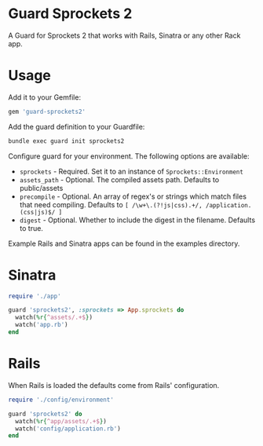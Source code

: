 # Guard Sprockets 2

A Guard for Sprockets 2 that works with Rails, Sinatra or any other Rack app. 

# Usage

Add it to your Gemfile:

```ruby
gem 'guard-sprockets2'
```

Add the guard definition to your Guardfile:

```bash
bundle exec guard init sprockets2
```

Configure guard for your environment. The following options are available:

- `sprockets` - Required. Set it to an instance of `Sprockets::Environment`
- `assets_path` - Optional. The compiled assets path. Defaults to public/assets
- `precompile` - Optional. An array of regex's or strings which match files 
that need compiling. Defaults to `[ /\w+\.(?!js|css).+/, /application.(css|js)$/ ]`
- `digest` - Optional. Whether to include the digest in the filename. Defaults to true.

Example Rails and Sinatra apps can be found in the examples directory.

# Sinatra

```ruby
require './app'

guard 'sprockets2', :sprockets => App.sprockets do
  watch(%r{^assets/.+$})
  watch('app.rb')
end
```

# Rails

When Rails is loaded the defaults come from Rails' configuration.

```ruby
require './config/environment'

guard 'sprockets2' do
  watch(%r{^app/assets/.+$})
  watch('config/application.rb')
end
```
